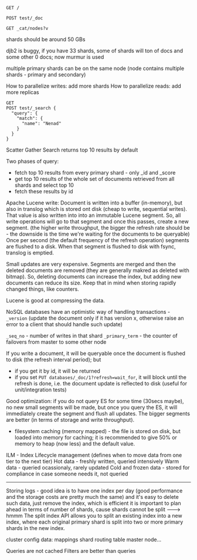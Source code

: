```
GET /

POST test/_doc

GET _cat/nodes?v
```

shards should be around 50 GBs

djb2 is buggy, if you have 33 shards, some of shards will ton of docs and some other 0 docs; now murmur is used

multiple primary shards can be on the same node (node contains multiple shards - primary and secondary)

How to parallelize writes: add more shards
How to parallelize reads: add more replicas

```
GET
POST test/_search {
  "query": {
    "match": {
      "name": "Nenad"
    }
  }
}
```

Scatter Gather
Search returns top 10 results by default

Two phases of query:

- fetch top 10 results from every primary shard - only \_id and \_score
- get top 10 results of the whole set of documents retrieved from all shards and select top 10
- fetch these results by id

Apache Lucene write:
Document is written into a buffer (in-memory), but also in translog which is stored ont disk (cheap to write, sequential writes). That value is also written into into an immutable Lucene segment. So, all write operations will go to that segment and once this passes, create a new segment. (the higher write throughput, the bigger the refresh rate should be - the downside is the time we're waiting for the documents to be queryable)
Once per second (the default frequency of the refresh operation) segments are flushed to a disk.
When that segment is flushed to disk with fsync, translog is emptied.

Small updates are very expensive.
Segments are merged and then the deleted documents are removed (they are generally makred as deleted with bitmap). So, deleting documents can increase the index, but adding new documents can reduce its size. Keep that in mind when storing rapidly changed things, like counters.

Lucene is good at compressing the data.

NoSQL databases have an optimistic way of handling transactions - `_version` (update the document only if it has version x, otherwise raise an error to a client that should handle such update)

`_seq_no` - number of writes in that shard
`_primary_term` - the counter of failovers from master to some other node

If you write a document, it will be queryable once the document is flushed to disk (the refresh interval period); but

- if you get it by id, it will be returned
- if you set `PUT databases/_doc/1?refresh=wait_for`, it will block until the refresh is done, i.e. the document update is reflected to disk (useful for unit/integration tests)

Good optimization: if you do not query ES for some time (30secs maybe), no new small segments will be made, but once you query the ES, it will immediately create the segment and flush all updates. The bigger segments are better (in terms of storage and write throughput).

- filesystem caching (memory mapped) - the file is stored on disk, but loaded into memory for caching; it is recommended to give 50% or memory to heap (now less) and the default value.

ILM - Index Lifecycle management (defines when to move data from one tier to the next tier)
Hot data - freshly written, queried intensively
Warm data - queried ocassionaly, rarely updated
Cold and frozen data - stored for compliance in case someone needs it, not queried

---

Storing logs - good idea is to have one index per day (good performance and the storage costs are pretty much the same) and it's easy to delete such data, just remove the index, which is efficient
it is important to plan ahead in terms of number of shards, cause shards cannot be split ---> hmmm The split index API allows you to split an existing index into a new index, where each original primary shard is split into two or more primary shards in the new index.

cluster config data:
mappings
shard routing table
master node...

Queries are not cached
Filters are better than queries
